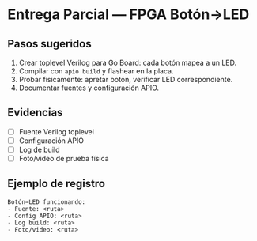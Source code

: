 # Entrega Parcial — FPGA Botón→LED

## Pasos sugeridos
1. Crear toplevel Verilog para Go Board: cada botón mapea a un LED.
2. Compilar con `apio build` y flashear en la placa.
3. Probar físicamente: apretar botón, verificar LED correspondiente.
4. Documentar fuentes y configuración APIO.

## Evidencias
- [ ] Fuente Verilog toplevel
- [ ] Configuración APIO
- [ ] Log de build
- [ ] Foto/video de prueba física

## Ejemplo de registro
```
Botón→LED funcionando:
- Fuente: <ruta>
- Config APIO: <ruta>
- Log build: <ruta>
- Foto/video: <ruta>
```

